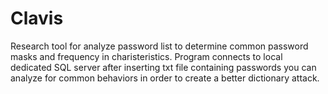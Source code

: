 # Clavis
Research tool for analyze password list to determine common password masks and frequency in charisteristics.
Program connects to local dedicated SQL server after inserting txt file containing passwords you can analyze for common behaviors in order to create a better dictionary attack.



